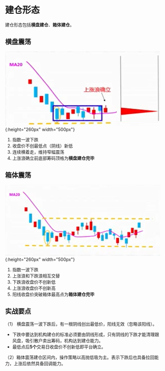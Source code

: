 # 建仓形态

建仓形态包括**横盘建仓**、**箱体建仓**。

## 横盘震荡

![横盘震荡](img/pr3_hengpanzd.png){:height="260px" width="500px"}

1. 指数一波下跌
2. 收盘价不创最低点（阴线）新低
3. 连续横着走，维持窄幅震荡
4. 上涨浪确立前底部筹码顶格为**横盘建仓完毕**

## 箱体震荡

![箱体震荡](img/pr3_boxzd.png){:height="260px" width="500px"}

1. 指数一波下跌
2. 上涨浪和下跌浪相互交替
3. 下跌浪收盘价不创新低
4. 上涨浪收盘价不创新高
5. 阳线收盘价突破箱体最高点为**箱体建仓完毕**

## 实战要点

（1） 横盘震荡一波下跌后，有一根阴线创出最低价，阳线无效（忽略该阳线）。

- 下跌中要达到机构建仓的标准必须要由阴线形成，只有阴线的下跌才能清理跟风盘，吸引散户卖出筹码，机构达到建仓能力。
- 最低点后**5个**交易日收盘价不创新低即平台确立。

（2）箱体震荡建仓区间内，操作策略以高抛低吸为主。表示下跌后也具备拉回能力，上涨后依然具备回调能力。
